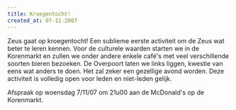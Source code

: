 ```yaml
---
title: Kroegentocht!
created_at: 07-11-2007
---
```


Zeus gaat op kroegentocht! Een sublieme eerste activiteit om de Zeus wat beter te leren kennen. Voor de culturele waarden starten we in de Korenmarkt en zullen we onder andere enkele café's met veel verschillende soorten bieren bezoeken. De Overpoort laten we links liggen, kwestie van eens wat anders te doen. Het zal zeker een gezellige avond worden. Deze activiteit is volledig open voor leden en niet-leden gelijk.

Afspraak op woensdag 7/11/07 om 21u00 aan de McDonald's op de Korenmarkt.
